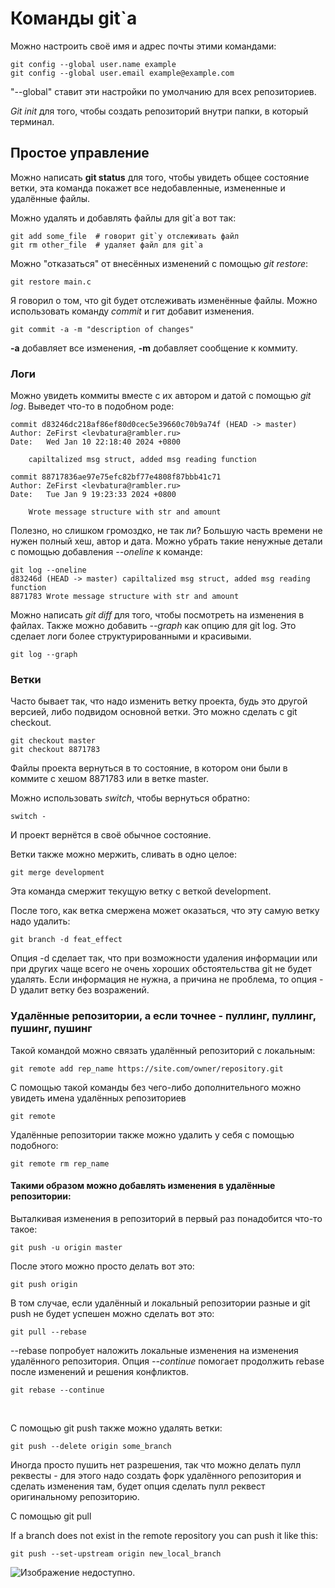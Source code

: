 # Команды git`а

Можно настроить своё имя и адрес почты этими командами:

```
git config --global user.name example
git config --global user.email example@example.com
```
"--global" ставит эти настройки по умолчанию для всех репозиториев.

*Git init* для того, чтобы создать репозиторий внутри папки, в который терминал.

## Простое управление

Можно написать **git status** для того, чтобы увидеть общее состояние ветки, эта команда покажет все недобавленные, измененные и удалённые файлы.

Можно удалять и добавлять файлы для git`а вот так:

```
git add some_file  # говорит git`у отслеживать файл
git rm other_file  # удаляет файл для git`а
```

Можно "отказаться" от внесённых изменений с помощью *git restore*:
```
git restore main.c
```

Я говорил о том, что git будет отслеживать изменённые файлы. Можно использовать команду *commit* и гит добавит изменения.

```
git commit -a -m "description of changes"
```
**-a** добавляет все изменения, **-m** добавляет сообщение к коммиту.

### Логи

Можно увидеть коммиты вместе с их автором и датой с помощью *git log*. Выведет что-то в подобном роде:

```
commit d83246dc218af86ef80d0cec5e39660c70b9a74f (HEAD -> master)
Author: ZeFirst <levbatura@rambler.ru>
Date:   Wed Jan 10 22:18:40 2024 +0800

    capiltalized msg struct, added msg reading function

commit 88717836ae97e75efc82bf77e4808f87bbb41c71
Author: ZeFirst <levbatura@rambler.ru>
Date:   Tue Jan 9 19:23:33 2024 +0800

    Wrote message structure with str and amount
```

Полезно, но слишком громоздко, не так ли?  Большую часть времени не нужен полный хеш, автор и дата. Можно убрать такие ненужные детали с помощью добавления *--oneline* к команде:

```
git log --oneline
d83246d (HEAD -> master) capiltalized msg struct, added msg reading function
8871783 Wrote message structure with str and amount
```

Можно написать *git diff* для того, чтобы посмотреть на изменения в файлах.
Также можно добавить *--graph* как опцию для git log. Это сделает логи более структурированными и красивыми.
```
git log --graph
```

### Ветки

Часто бывает так, что надо изменить ветку проекта, будь это другой версией, либо подвидом основной ветки. Это можно сделать с git checkout.

```
git checkout master
git checkout 8871783
```
Файлы проекта вернуться в то состояние, в котором они были в коммите с хешом 8871783 или в ветке master.

Можно использовать *switch*, чтобы вернуться обратно:

```
switch -
```

И проект вернётся в своё обычное состояние.

Ветки также можно мержить, сливать в одно целое:
```
git merge development
```
Эта команда смержит текущую ветку с веткой development.

После того, как ветка смержена может оказаться, что эту самую ветку надо удалить:
```
git branch -d feat_effect
```
Опция -d сделает так, что при возможности удаления информации или при других чаще всего не очень хороших обстоятельства git не будет удалять. Если информация не нужна, а причина не проблема, то опция -D удалит ветку без возражений.

### Удалённые репозитории, а если точнее - пуллинг, пуллинг, пушинг, пушинг

Такой командой можно связать удалённый репозиторий с локальным:
```
git remote add rep_name https://site.com/owner/repository.git
```

С помощью такой команды без чего-либо дополнительного можно увидеть имена удалённых репозиториев
```
git remote
```

Удалённые репозитории также можно удалить у себя с помощью подобного:
```
git remote rm rep_name
```

#### Такими образом можно добавлять изменения в удалённые репозитории:

Выталкивая изменения в репозиторий в первый раз понадобится что-то такое:
```
git push -u origin master
```

После этого можно просто делать вот это:
```
git push origin
```

В том случае, если удалённый и локальный репозитории разные и git push не будет успешен можно сделать вот это:
```
git pull --rebase
```
--rebase попробует наложить локальные изменения на изменения удалённого репозитория.
Опция *--continue* помогает продолжить rebase после изменений и решения конфликтов.
```
git rebase --continue
```
&nbsp;

С помощью git push также можно удалять ветки:
```
git push --delete origin some_branch
```

Иногда просто пушить нет разрешения, так что можно делать пулл реквесты - для этого надо создать форк удалённого репозитория и сделать изменения там, будет опция сделать пулл реквест оригинальному репозиторию.

С помощью git pull

If a branch does not exist in the remote repository you can push it like this:
```
git push --set-upstream origin new_local_branch
```

![Изображение недоступно.](https://external-content.duckduckgo.com/iu/?u=http%3A%2F%2Fupload.wikimedia.org%2Fwikipedia%2Fcommons%2F6%2F68%2FOrange_tabby_cat_sitting_on_fallen_leaves-Hisashi-01A.jpg&f=1&nofb=1&ipt=9fd845840b7db9aa3eae62da831b8cf246cd1e920bf85077db566771c49c405a&ipo=images)
